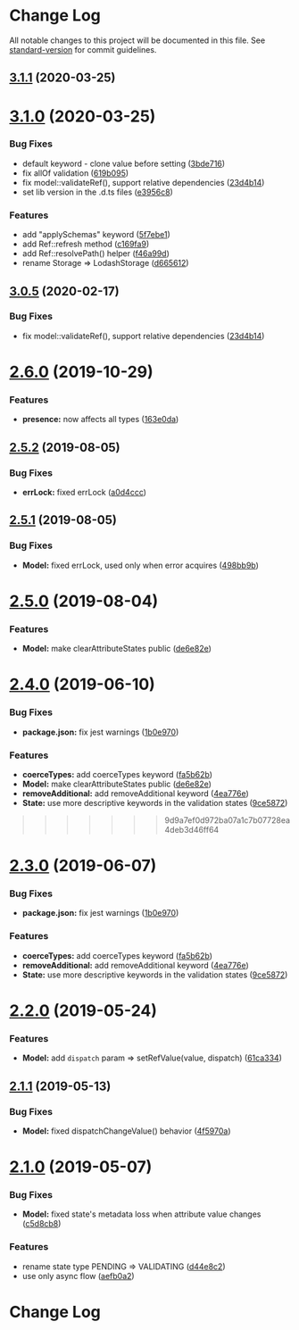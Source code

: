 # Change Log

All notable changes to this project will be documented in this file. See [standard-version](https://github.com/conventional-changelog/standard-version) for commit guidelines.

<a name="3.1.1"></a>
## [3.1.1](https://github.com/gromver/rjv/compare/v3.1.0...v3.1.1) (2020-03-25)



<a name="3.1.0"></a>
# [3.1.0](https://github.com/gromver/rjv/compare/v3.0.5-alpha...v3.1.0) (2020-03-25)


### Bug Fixes

* default keyword - clone value before setting ([3bde716](https://github.com/gromver/rjv/commit/3bde716))
* fix allOf validation ([619b095](https://github.com/gromver/rjv/commit/619b095))
* fix model::validateRef(), support relative dependencies ([23d4b14](https://github.com/gromver/rjv/commit/23d4b14))
* set lib version in the .d.ts files ([e3956c8](https://github.com/gromver/rjv/commit/e3956c8))


### Features

* add "applySchemas" keyword ([5f7ebe1](https://github.com/gromver/rjv/commit/5f7ebe1))
* add Ref::refresh method ([c169fa9](https://github.com/gromver/rjv/commit/c169fa9))
* add Ref::resolvePath() helper ([f46a99d](https://github.com/gromver/rjv/commit/f46a99d))
* rename Storage => LodashStorage ([d665612](https://github.com/gromver/rjv/commit/d665612))



<a name="3.0.5"></a>
## [3.0.5](https://github.com/gromver/rjv/compare/v3.0.5-alpha...v3.0.5) (2020-02-17)


### Bug Fixes

* fix model::validateRef(), support relative dependencies ([23d4b14](https://github.com/gromver/rjv/commit/23d4b14))



<a name="2.6.0"></a>
# [2.6.0](https://github.com/gromver/rjv/compare/v2.5.2...v2.6.0) (2019-10-29)


### Features

* **presence:** now affects all types ([163e0da](https://github.com/gromver/rjv/commit/163e0da))



<a name="2.5.2"></a>
## [2.5.2](https://github.com/gromver/rjv/compare/v2.5.1...v2.5.2) (2019-08-05)


### Bug Fixes

* **errLock:** fixed errLock ([a0d4ccc](https://github.com/gromver/rjv/commit/a0d4ccc))



<a name="2.5.1"></a>
## [2.5.1](https://github.com/gromver/rjv/compare/v2.4.0...v2.5.1) (2019-08-05)


### Bug Fixes

* **Model:** fixed errLock, used only when error acquires ([498bb9b](https://github.com/gromver/rjv/commit/498bb9b))



<a name="2.5.0"></a>
# [2.5.0](https://github.com/gromver/rjv/compare/v2.3.1...v2.5.0) (2019-08-04)


### Features

* **Model:** make clearAttributeStates public ([de6e82e](https://github.com/gromver/rjv/commit/de6e82e))



<a name="2.4.0"></a>
# [2.4.0](https://github.com/gromver/rjv/compare/v2.2.0...v2.4.0) (2019-06-10)


### Bug Fixes

* **package.json:** fix jest warnings ([1b0e970](https://github.com/gromver/rjv/commit/1b0e970))


### Features

* **coerceTypes:** add coerceTypes keyword ([fa5b62b](https://github.com/gromver/rjv/commit/fa5b62b))
* **Model:** make clearAttributeStates public ([de6e82e](https://github.com/gromver/rjv/commit/de6e82e))
* **removeAdditional:** add removeAdditional keyword ([4ea776e](https://github.com/gromver/rjv/commit/4ea776e))
* **State:** use more descriptive keywords in the validation states ([9ce5872](https://github.com/gromver/rjv/commit/9ce5872))
>>>>>>> 9d9a7ef0d972ba07a1c7b07728ea4deb3d46ff64



<a name="2.3.0"></a>
# [2.3.0](https://github.com/gromver/rjv/compare/v2.2.0...v2.3.0) (2019-06-07)


### Bug Fixes

* **package.json:** fix jest warnings ([1b0e970](https://github.com/gromver/rjv/commit/1b0e970))


### Features

* **coerceTypes:** add coerceTypes keyword ([fa5b62b](https://github.com/gromver/rjv/commit/fa5b62b))
* **removeAdditional:** add removeAdditional keyword ([4ea776e](https://github.com/gromver/rjv/commit/4ea776e))
* **State:** use more descriptive keywords in the validation states ([9ce5872](https://github.com/gromver/rjv/commit/9ce5872))



<a name="2.2.0"></a>
# [2.2.0](https://github.com/gromver/rjv/compare/v2.1.1...v2.2.0) (2019-05-24)


### Features

* **Model:** add `dispatch` param => setRefValue(value, dispatch) ([61ca334](https://github.com/gromver/rjv/commit/61ca334))



<a name="2.1.1"></a>
## [2.1.1](https://github.com/gromver/rjv/compare/v2.1.0...v2.1.1) (2019-05-13)


### Bug Fixes

* **Model:** fixed dispatchChangeValue() behavior ([4f5970a](https://github.com/gromver/rjv/commit/4f5970a))



<a name="2.1.0"></a>
# [2.1.0](https://github.com/gromver/rjv/compare/v1.0.2...v2.1.0) (2019-05-07)


### Bug Fixes

* **Model:** fixed state's metadata loss when attribute value changes ([c5d8cb8](https://github.com/gromver/rjv/commit/c5d8cb8))


### Features

* rename state type PENDING => VALIDATING ([d44e8c2](https://github.com/gromver/rjv/commit/d44e8c2))
* use only async flow ([aefb0a2](https://github.com/gromver/rjv/commit/aefb0a2))



# Change Log
